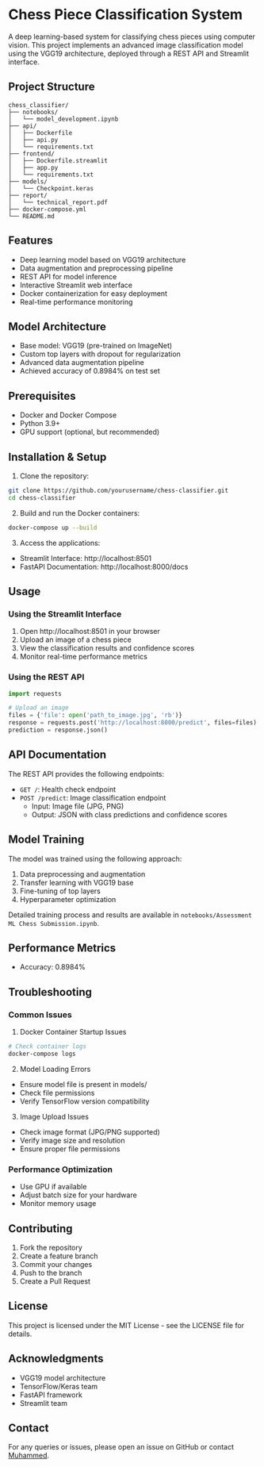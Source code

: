 # Chess Piece Classification System

A deep learning-based system for classifying chess pieces using computer vision. This project implements an advanced image classification model using the VGG19 architecture, deployed through a REST API and Streamlit interface.

## Project Structure
```
chess_classifier/
├── notebooks/
│   └── model_development.ipynb
├── api/
│   ├── Dockerfile
│   ├── api.py
│   └── requirements.txt
├── frontend/
│   ├── Dockerfile.streamlit
│   ├── app.py
│   └── requirements.txt
├── models/
│   └── Checkpoint.keras
├── report/
│   └── technical_report.pdf
├── docker-compose.yml
└── README.md
```

## Features
- Deep learning model based on VGG19 architecture
- Data augmentation and preprocessing pipeline
- REST API for model inference
- Interactive Streamlit web interface
- Docker containerization for easy deployment
- Real-time performance monitoring

## Model Architecture
- Base model: VGG19 (pre-trained on ImageNet)
- Custom top layers with dropout for regularization
- Advanced data augmentation pipeline
- Achieved accuracy of 0.8984% on test set

## Prerequisites
- Docker and Docker Compose
- Python 3.9+
- GPU support (optional, but recommended)

## Installation & Setup

1. Clone the repository:
```bash
git clone https://github.com/yourusername/chess-classifier.git
cd chess-classifier
```

2. Build and run the Docker containers:
```bash
docker-compose up --build
```

3. Access the applications:
- Streamlit Interface: http://localhost:8501
- FastAPI Documentation: http://localhost:8000/docs

## Usage

### Using the Streamlit Interface
1. Open http://localhost:8501 in your browser
2. Upload an image of a chess piece
3. View the classification results and confidence scores
4. Monitor real-time performance metrics

### Using the REST API
```python
import requests

# Upload an image
files = {'file': open('path_to_image.jpg', 'rb')}
response = requests.post('http://localhost:8000/predict', files=files)
prediction = response.json()
```

## API Documentation
The REST API provides the following endpoints:

- `GET /`: Health check endpoint
- `POST /predict`: Image classification endpoint
  - Input: Image file (JPG, PNG)
  - Output: JSON with class predictions and confidence scores

## Model Training
The model was trained using the following approach:
1. Data preprocessing and augmentation
2. Transfer learning with VGG19 base
3. Fine-tuning of top layers
4. Hyperparameter optimization

Detailed training process and results are available in `notebooks/Assessment ML Chess Submission.ipynb`.

## Performance Metrics
- Accuracy: 0.8984%

## Troubleshooting

### Common Issues

1. Docker Container Startup Issues
```bash
# Check container logs
docker-compose logs
```

2. Model Loading Errors
- Ensure model file is present in models/
- Check file permissions
- Verify TensorFlow version compatibility

3. Image Upload Issues
- Check image format (JPG/PNG supported)
- Verify image size and resolution
- Ensure proper file permissions

### Performance Optimization
- Use GPU if available
- Adjust batch size for your hardware
- Monitor memory usage

## Contributing
1. Fork the repository
2. Create a feature branch
3. Commit your changes
4. Push to the branch
5. Create a Pull Request

## License
This project is licensed under the MIT License - see the LICENSE file for details.

## Acknowledgments
- VGG19 model architecture
- TensorFlow/Keras team
- FastAPI framework
- Streamlit team

## Contact
For any queries or issues, please open an issue on GitHub or contact [Muhammed](mailto:ajaxclopidia77@gmail.com).